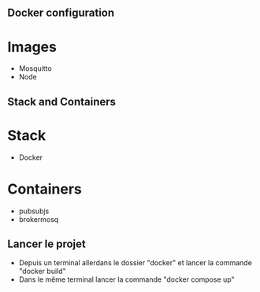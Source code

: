 ## Docker configuration

# Images 
- Mosquitto
- Node

## Stack and Containers
# Stack
- Docker

# Containers
- pubsubjs
- brokermosq

## Lancer le projet
- Depuis un terminal allerdans le dossier "docker" et lancer la commande "docker build"
- Dans le même terminal lancer la commande "docker compose up"